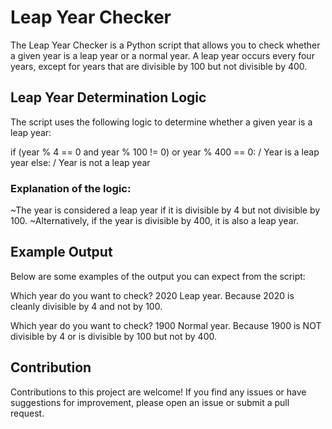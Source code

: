 # Leap Year Checker

The Leap Year Checker is a Python script that allows you to check whether a given year is a leap year or a normal year. 
A leap year occurs every four years, except for years that are divisible by 100 but not divisible by 400.

## Leap Year Determination Logic
The script uses the following logic to determine whether a given year is a leap year:

if (year % 4 == 0 and year % 100 != 0) or year % 400 == 0:
    / Year is a leap year
else:
    / Year is not a leap year
### Explanation of the logic:

~The year is considered a leap year if it is divisible by 4 but not divisible by 100.
~Alternatively, if the year is divisible by 400, it is also a leap year.

## Example Output
Below are some examples of the output you can expect from the script:

Which year do you want to check? 2020
Leap year.
Because 2020 is cleanly divisible by 4 and not by 100.

Which year do you want to check? 1900
Normal year.
Because 1900 is NOT divisible by 4 or is divisible by 100 but not by 400.


## Contribution
Contributions to this project are welcome! If you find any issues or 
have suggestions for improvement, please open an issue or submit a pull request.
